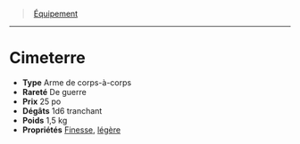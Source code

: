 ﻿---
!EquipmentItem
Type: Arme de corps-à-corps
Price: 25 po
Weight: 1,5 kg
Rarity: De guerre
Damages: 1d6 tranchant
Properties: '[Finesse](hd_weapons_finesse.md), [légère](hd_weapons_legere.md)'
Id: equipment_hd.md#cimeterre
ParentLink: equipment_hd.md#Équipement
Name: Cimeterre
ParentName: Équipement
NameLevel: 1
Attributes: {}
---
> [Équipement](hd_equipment.md)

---

# Cimeterre

- **Type** Arme de corps-à-corps
- **Rareté** De guerre
- **Prix** 25 po
- **Dégâts** 1d6 tranchant
- **Poids** 1,5 kg
- **Propriétés** [Finesse](hd_weapons_finesse.md), [légère](hd_weapons_legere.md)

